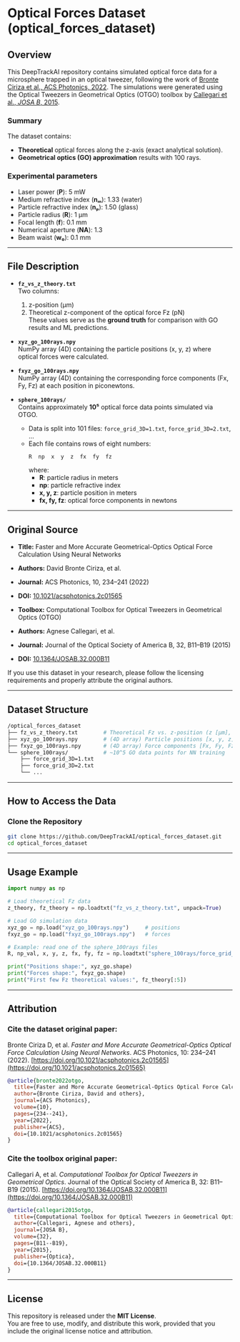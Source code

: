 # Optical Forces Dataset (optical_forces_dataset)

## Overview

This DeepTrackAI repository contains simulated optical force data for a microsphere trapped in an optical tweezer, following the work of [Bronte Ciriza et al., ACS Photonics, 2022](https://doi.org/10.1021/acsphotonics.2c01565). The simulations were generated using the Optical Tweezers in Geometrical Optics (OTGO) toolbox by [Callegari et al., *JOSA B*, 2015](https://doi.org/10.1364/JOSAB.32.000B11).

### Summary

The dataset contains:
- **Theoretical** optical forces along the z-axis (exact analytical solution).
- **Geometrical optics (GO) approximation** results with 100 rays.

### Experimental parameters
- Laser power (**P**): 5 mW  
- Medium refractive index (**nₘ**): 1.33 (water)  
- Particle refractive index (**nₚ**): 1.50 (glass)  
- Particle radius (**R**): 1 μm  
- Focal length (**f**): 0.1 mm  
- Numerical aperture (**NA**): 1.3  
- Beam waist (**w₀**): 0.1 mm  

---

## File Description

- **`fz_vs_z_theory.txt`**  
  Two columns:  
  1. z-position (μm)  
  2. Theoretical z-component of the optical force Fz (pN)  
  These values serve as the **ground truth** for comparison with GO results and ML predictions.

- **`xyz_go_100rays.npy`**  
  NumPy array (4D) containing the particle positions (x, y, z) where optical forces were calculated.

- **`fxyz_go_100rays.npy`**  
  NumPy array (4D) containing the corresponding force components (Fx, Fy, Fz) at each position in piconewtons.

- **`sphere_100rays/`**  
  Contains approximately **10⁵** optical force data points simulated via OTGO.  
  - Data is split into 101 files: `force_grid_3D=1.txt`, `force_grid_3D=2.txt`, …  
  - Each file contains rows of eight numbers:  
    ```
    R  np  x  y  z  fx  fy  fz
    ```
    where:  
    - **R**: particle radius in meters  
    - **np**: particle refractive index  
    - **x, y, z**: particle position in meters  
    - **fx, fy, fz**: optical force components in newtons  

---

## Original Source

- **Title:** Faster and More Accurate Geometrical-Optics Optical Force Calculation Using Neural Networks  
- **Authors:** David Bronte Ciriza, et al.  
- **Journal:** ACS Photonics, 10, 234–241 (2022)  
- **DOI:** [10.1021/acsphotonics.2c01565](https://doi.org/10.1021/acsphotonics.2c01565)

- **Toolbox:** Computational Toolbox for Optical Tweezers in Geometrical Optics (OTGO)  
- **Authors:** Agnese Callegari, et al.  
- **Journal:** Journal of the Optical Society of America B, 32, B11–B19 (2015)  
- **DOI:** [10.1364/JOSAB.32.000B11](https://doi.org/10.1364/JOSAB.32.000B11)

If you use this dataset in your research, please follow the licensing requirements and properly attribute the original authors.

---

## Dataset Structure

```bash
/optical_forces_dataset  
├── fz_vs_z_theory.txt        # Theoretical Fz vs. z-position (z [μm], Fz [pN])
├── xyz_go_100rays.npy        # (4D array) Particle positions [x, y, z]
├── fxyz_go_100rays.npy       # (4D array) Force components [Fx, Fy, Fz] in pN
└── sphere_100rays/           # ~10^5 GO data points for NN training
    ├── force_grid_3D=1.txt
    ├── force_grid_3D=2.txt
    └── ...
```

---

## How to Access the Data

### Clone the Repository
```bash
git clone https://github.com/DeepTrackAI/optical_forces_dataset.git
cd optical_forces_dataset
```

---

## Usage Example

```python
import numpy as np

# Load theoretical Fz data
z_theory, fz_theory = np.loadtxt("fz_vs_z_theory.txt", unpack=True)

# Load GO simulation data
xyz_go = np.load("xyz_go_100rays.npy")     # positions
fxyz_go = np.load("fxyz_go_100rays.npy")   # forces

# Example: read one of the sphere_100rays files
R, np_val, x, y, z, fx, fy, fz = np.loadtxt("sphere_100rays/force_grid_3D=1.txt", unpack=True)

print("Positions shape:", xyz_go.shape)
print("Forces shape:", fxyz_go.shape)
print("First few Fz theoretical values:", fz_theory[:5])
```

---

## Attribution

### Cite the dataset original paper:
Bronte Ciriza D, et al. *Faster and More Accurate Geometrical-Optics Optical Force Calculation Using Neural Networks*. ACS Photonics, 10: 234–241 (2022). [https://doi.org/10.1021/acsphotonics.2c01565](https://doi.org/10.1021/acsphotonics.2c01565)

```bibtex
@article{bronte2022otgo,
  title={Faster and More Accurate Geometrical-Optics Optical Force Calculation Using Neural Networks},
  author={Bronte Ciriza, David and others},
  journal={ACS Photonics},
  volume={10},
  pages={234--241},
  year={2022},
  publisher={ACS},
  doi={10.1021/acsphotonics.2c01565}
}
```

### Cite the toolbox original paper:
Callegari A, et al. *Computational Toolbox for Optical Tweezers in Geometrical Optics*. Journal of the Optical Society of America B, 32: B11–B19 (2015). [https://doi.org/10.1364/JOSAB.32.000B11](https://doi.org/10.1364/JOSAB.32.000B11)

```bibtex
@article{callegari2015otgo,
  title={Computational Toolbox for Optical Tweezers in Geometrical Optics},
  author={Callegari, Agnese and others},
  journal={JOSA B},
  volume={32},
  pages={B11--B19},
  year={2015},
  publisher={Optica},
  doi={10.1364/JOSAB.32.000B11}
}
```

---

## License

This repository is released under the **MIT License**.  
You are free to use, modify, and distribute this work, provided that you include the original license notice and attribution.
